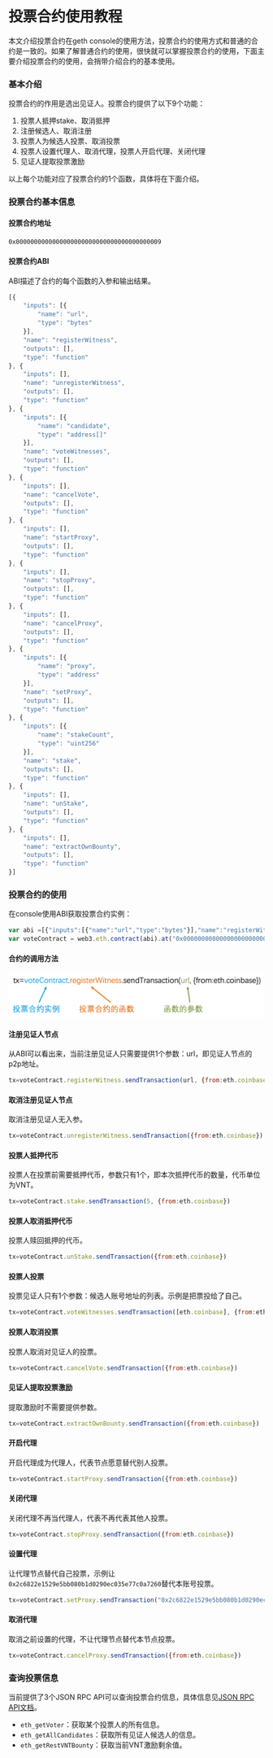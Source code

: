 # 投票合约使用教程

本文介绍投票合约在geth console的使用方法，投票合约的使用方式和普通的合约是一致的。如果了解普通合约的使用，很快就可以掌握投票合约的使用，下面主要介绍投票合约的使用，会捎带介绍合约的基本使用。

### 基本介绍

投票合约的作用是选出见证人。投票合约提供了以下9个功能：

1. 投票人抵押stake、取消抵押
2. 注册候选人、取消注册
3. 投票人为候选人投票、取消投票
4. 投票人设置代理人、取消代理，投票人开启代理、关闭代理
5. 见证人提取投票激励

以上每个功能对应了投票合约的1个函数，具体将在下面介绍。

### 投票合约基本信息

#### 投票合约地址

`0x0000000000000000000000000000000000000009`

#### 投票合约ABI

ABI描述了合约的每个函数的入参和输出结果。

```js
[{
    "inputs": [{
        "name": "url",
        "type": "bytes"
    }],
    "name": "registerWitness",
    "outputs": [],
    "type": "function"
}, {
    "inputs": [],
    "name": "unregisterWitness",
    "outputs": [],
    "type": "function"
}, {
    "inputs": [{
        "name": "candidate",
        "type": "address[]"
    }],
    "name": "voteWitnesses",
    "outputs": [],
    "type": "function"
}, {
    "inputs": [],
    "name": "cancelVote",
    "outputs": [],
    "type": "function"
}, {
    "inputs": [],
    "name": "startProxy",
    "outputs": [],
    "type": "function"
}, {
    "inputs": [],
    "name": "stopProxy",
    "outputs": [],
    "type": "function"
}, {
    "inputs": [],
    "name": "cancelProxy",
    "outputs": [],
    "type": "function"
}, {
    "inputs": [{
        "name": "proxy",
        "type": "address"
    }],
    "name": "setProxy",
    "outputs": [],
    "type": "function"
}, {
    "inputs": [{
        "name": "stakeCount",
        "type": "uint256"
    }],
    "name": "stake",
    "outputs": [],
    "type": "function"
}, {
    "inputs": [],
    "name": "unStake",
    "outputs": [],
    "type": "function"
}, {
    "inputs": [],
    "name": "extractOwnBounty",
    "outputs": [],
    "type": "function"
}]
```

### 投票合约的使用

在console使用ABI获取投票合约实例：

```js
var abi =[{"inputs":[{"name":"url","type":"bytes"}],"name":"registerWitness","outputs":[],"type":"function"},{"inputs":[],"name":"unregisterWitness","outputs":[],"type":"function"},{"inputs":[{"name":"candidate","type":"address[]"}],"name":"voteWitnesses","outputs":[],"type":"function"},{"inputs":[],"name":"cancelVote","outputs":[],"type":"function"},{"inputs":[],"name":"startProxy","outputs":[],"type":"function"},{"inputs":[],"name":"stopProxy","outputs":[],"type":"function"},{"inputs":[],"name":"cancelProxy","outputs":[],"type":"function"},{"inputs":[{"name":"proxy","type":"address"}],"name":"setProxy","outputs":[],"type":"function"},{"inputs":[{"name":"stakeCount","type":"uint256"}],"name":"stake","outputs":[],"type":"function"},{"inputs":[],"name":"unStake","outputs":[],"type":"function"},{"inputs":[],"name":"extractOwnBounty","outputs":[],"type":"function"}]
var voteContract = web3.eth.contract(abi).at("0x0000000000000000000000000000000000000009");
```

#### 合约的调用方法

![调用投票合约](./images/call_contract.png)

#### 注册见证人节点

从ABI可以看出来，当前注册见证人只需要提供1个参数：url，即见证人节点的p2p地址。

```js
tx=voteContract.registerWitness.sendTransaction(url, {from:eth.coinbase})
```

#### 取消注册见证人节点

取消注册见证人无入参。

```js
tx=voteContract.unregisterWitness.sendTransaction({from:eth.coinbase})
```

#### 投票人抵押代币

投票人在投票前需要抵押代币，参数只有1个，即本次抵押代币的数量，代币单位为VNT。

```js
tx=voteContract.stake.sendTransaction(5, {from:eth.coinbase})
```

#### 投票人取消抵押代币

投票人赎回抵押的代币。

```js
tx=voteContract.unStake.sendTransaction({from:eth.coinbase})
```

#### 投票人投票

投票见证人只有1个参数：候选人账号地址的列表。示例是把票投给了自己。

```js
tx=voteContract.voteWitnesses.sendTransaction([eth.coinbase], {from:eth.coinbase})
```

#### 投票人取消投票

投票人取消对见证人的投票。

```js
tx=voteContract.cancelVote.sendTransaction({from:eth.coinbase})
```

#### 见证人提取投票激励

提取激励时不需要提供参数。

```js
tx=voteContract.extractOwnBounty.sendTransaction({from:eth.coinbase})
```

#### 开启代理

开启代理成为代理人，代表节点愿意替代别人投票。

```js
tx=voteContract.startProxy.sendTransaction({from:eth.coinbase})
```

#### 关闭代理

关闭代理不再当代理人，代表不再代表其他人投票。

```js
tx=voteContract.stopProxy.sendTransaction({from:eth.coinbase})
```

#### 设置代理

让代理节点替代自己投票，示例让`0x2c6822e1529e5bb080b1d0290ec035e77c0a7260`替代本账号投票。

```js
tx=voteContract.setProxy.sendTransaction("0x2c6822e1529e5bb080b1d0290ec035e77c0a7260"，{from:eth.coinbase})
```

#### 取消代理

取消之前设置的代理，不让代理节点替代本节点投票。

```js
tx=voteContract.cancelProxy.sendTransaction({from:eth.coinbase})
```

### 查询投票信息

当前提供了3个JSON RPC API可以查询投票合约信息，具体信息见[JSON RPC API文档](../../api/vnt-json-rpc-api.md)。

- `eth_getVoter`：获取某个投票人的所有信息。
- `eth_getAllCandidates`：获取所有见证人候选人的信息。
- `eth_getRestVNTBounty`：获取当前VNT激励剩余值。


